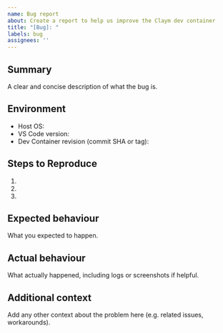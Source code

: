 ```yaml
---
name: Bug report
about: Create a report to help us improve the Claym dev container
title: "[Bug]: "
labels: bug
assignees: ''
---
```


## Summary
A clear and concise description of what the bug is.

## Environment
- Host OS:
- VS Code version:
- Dev Container revision (commit SHA or tag):

## Steps to Reproduce
1. 
2. 
3. 

## Expected behaviour
What you expected to happen.

## Actual behaviour
What actually happened, including logs or screenshots if helpful.

## Additional context
Add any other context about the problem here (e.g. related issues, workarounds).
